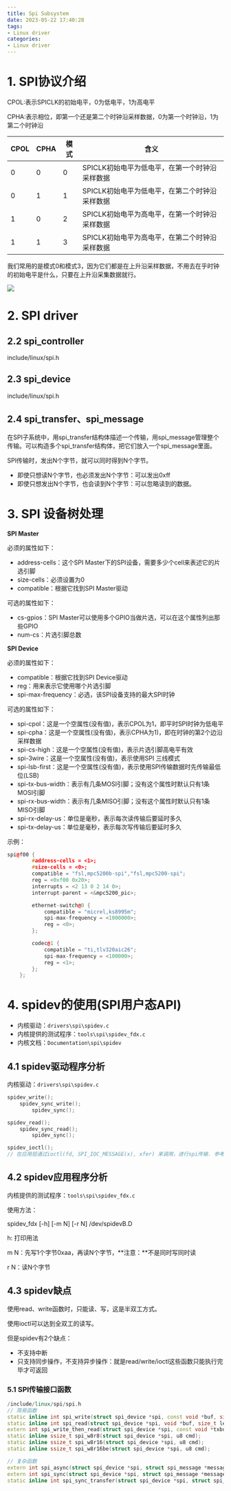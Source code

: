 ```yaml
---
title: Spi Subsystem
date: 2023-05-22 17:40:28
tags:
- Linux driver
categories:
- Linux driver
---
```


# 1. SPI协议介绍

CPOL:表示SPICLK的初始电平，0为低电平，1为高电平

CPHA:表示相位，即第一个还是第二个时钟沿采样数据，0为第一个时钟沿，1为第二个时钟沿

| CPOL | CPHA | 模式 | 含义                                           |
| ---- | ---- | ---- | ---------------------------------------------- |
| 0    | 0    | 0    | SPICLK初始电平为低电平，在第一个时钟沿采样数据 |
| 0    | 1    | 1    | SPICLK初始电平为低电平，在第二个时钟沿采样数据 |
| 1    | 0    | 2    | SPICLK初始电平为高电平，在第一个时钟沿采样数据 |
| 1    | 1    | 3    | SPICLK初始电平为高电平，在第二个时钟沿采样数据 |

我们常用的是模式0和模式3，因为它们都是在上升沿采样数据，不用去在乎时钟的初始电平是什么，只要在上升沿采集数据就行。

![](https://xyc-1316422823.cos.ap-shanghai.myqcloud.com/20230522180216.png)

# 2. SPI driver

## 2.2 spi_controller

include/linux/spi.h

## 2.3 spi_device

include/linux/spi.h

## 2.4 spi_transfer、spi_message

在SPI子系统中，用spi_transfer结构体描述一个传输，用spi_message管理整个传输。可以构造多个spi_transfer结构体，把它们放入一个spi_message里面。

SPI传输时，发出N个字节，就可以同时得到N个字节。

- 即使只想读N个字节，也必须发出N个字节：可以发出0xff
- 即使只想发出N个字节，也会读到N个字节：可以忽略读到的数据。

# 3. SPI 设备树处理

**SPI Master**

必须的属性如下：

- address-cells：这个SPI Master下的SPI设备，需要多少个cell来表述它的片选引脚
- size-cells：必须设置为0
- compatible：根据它找到SPI Master驱动

可选的属性如下：

- cs-gpios：SPI Master可以使用多个GPIO当做片选，可以在这个属性列出那些GPIO
- num-cs：片选引脚总数

**SPI Device**

必须的属性如下：

- compatible：根据它找到SPI Device驱动
- reg：用来表示它使用哪个片选引脚
- spi-max-frequency：必选，该SPI设备支持的最大SPI时钟

可选的属性如下：

- spi-cpol：这是一个空属性(没有值)，表示CPOL为1，即平时SPI时钟为低电平
- spi-cpha：这是一个空属性(没有值)，表示CPHA为1)，即在时钟的第2个边沿采样数据
- spi-cs-high：这是一个空属性(没有值)，表示片选引脚高电平有效
- spi-3wire：这是一个空属性(没有值)，表示使用SPI 三线模式
- spi-lsb-first：这是一个空属性(没有值)，表示使用SPI传输数据时先传输最低位(LSB)
- spi-tx-bus-width：表示有几条MOSI引脚；没有这个属性时默认只有1条MOSI引脚
- spi-rx-bus-width：表示有几条MISO引脚；没有这个属性时默认只有1条MISO引脚
- spi-rx-delay-us：单位是毫秒，表示每次读传输后要延时多久
- spi-tx-delay-us：单位是毫秒，表示每次写传输后要延时多久

示例：

```c++
spi@f00 {
		#address-cells = <1>;
		#size-cells = <0>;
		compatible = "fsl,mpc5200b-spi","fsl,mpc5200-spi";
		reg = <0xf00 0x20>;
		interrupts = <2 13 0 2 14 0>;
		interrupt-parent = <&mpc5200_pic>;

		ethernet-switch@0 {
			compatible = "micrel,ks8995m";
			spi-max-frequency = <1000000>;
			reg = <0>;
		};

		codec@1 {
			compatible = "ti,tlv320aic26";
			spi-max-frequency = <100000>;
			reg = <1>;
		};
	};
```

# 4. spidev的使用(SPI用户态API)

- 内核驱动：`drivers\spi\spidev.c`
- 内核提供的测试程序：`tools\spi\spidev_fdx.c`
- 内核文档：`Documentation\spi\spidev`

## 4.1 spidev驱动程序分析

内核驱动：`drivers\spi\spidev.c`

```c++
spidev_write();
	spidev_sync_write();
		spidev_sync();

spidev_read();
	spidev_sync_read();
		spidev_sync();

spidev_ioctl();
// 在应用层通过ioctl(fd, SPI_IOC_MESSAGE(x), xfer) 来调用，进行spi传输. 参考spidev_fdx.c
```

## 4.2 spidev应用程序分析

内核提供的测试程序：`tools\spi\spidev_fdx.c`

使用方法：

spidev_fdx [-h] [-m N] [-r N] /dev/spidevB.D

h: 打印用法

m N：先写1个字节0xaa，再读N个字节，**注意：**不是同时写同时读

r N：读N个字节

## 4.3 spidev缺点

使用read、write函数时，只能读、写，这是半双工方式。

使用ioctl可以达到全双工的读写。

但是spidev有2个缺点：

- 不支持中断
- 只支持同步操作，不支持异步操作：就是read/write/ioctl这些函数只能执行完毕才可返回

### 5.1 SPI传输接口函数

```c++
/include/linux/spi/spi.h
// 简易函数
static inline int spi_write(struct spi_device *spi, const void *buf, size_t len);
static inline int spi_read(struct spi_device *spi, void *buf, size_t len);
extern int spi_write_then_read(struct spi_device *spi, const void *txbuf, unsigned n_tx, void *rxbuf, unsigned n_rx);
static inline ssize_t spi_w8r8(struct spi_device *spi, u8 cmd);
static inline ssize_t spi_w8r16(struct spi_device *spi, u8 cmd);
static inline ssize_t spi_w8r16be(struct spi_device *spi, u8 cmd);

// 复杂函数
extern int spi_async(struct spi_device *spi, struct spi_message *message);
extern int spi_sync(struct spi_device *spi, struct spi_message *message);
static inline int spi_sync_transfer(struct spi_device *spi, struct spi_transfer *xfers, unsigned int num_xfers);
```
